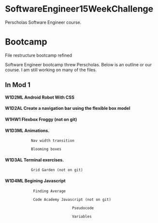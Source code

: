 # SoftwareEngineer15WeekChallenge
Perscholas Software Engineer course. 


# Bootcamp
File restructure
bootcamp refined


Software Engineer bootcamp threw Perscholas. Below is an outline or our course. I am still working on many of the files. 

## In Mod 1

#### W1D2ML    Android Robot With CSS

#### W1D2AL    Create a navigation bar using the flexible box model

#### W1HW1     Flexbox Froggy (not on git)

#### W1D3ML    Animations. 

                Nav width transition
                
                Blooming boxes
                
#### W1D3AL    Terminal exercises. 

                Grid Garden (not on git)
                
#### W1D4ML    Begining Javascript

                 Finding Average
                 
                 Code Academy Javascript (not on git)
                 
                                   Pseudocode
                                   
                                   Variables
                                   
